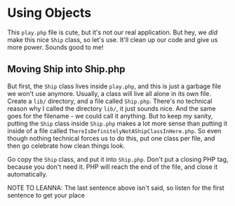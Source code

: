 # Using Objects

This `play.php` file is cute, but it's not our real application. But hey,
we *did* make this nice `Ship` class, so let's use. It'll clean up our code
and give us more power. Sounds good to me!

## Moving Ship into Ship.php

But first, the `Ship` class lives inside `play.php`, and this is just a garbage
file we won't use anymore. Usually, a class will live all alone in its own
file. Create a `lib/` directory, and a file called `Ship.php`. There's no
technical reason why I called the directory `lib/`, it just sounds nice. And
the same goes for the filename - we could call it anything. But to keep my
sanity, putting the `Ship` class inside `Ship.php` makes a lot more sense
than putting it inside of a file called `ThereIsDefinitelyNotAShipClassInHere.php`.
So even though nothing technical forces us to do this, put one class per file,
and then go celebrate how clean things look.

Go copy the `Ship` class, and put it into `Ship.php`. Don't put a closing
PHP tag, because you don't need it. PHP will reach the end of the file, and
close it automatically.

NOTE TO LEANNA: The last sentence above isn't said, so listen for the first
sentence to get your place
